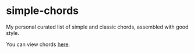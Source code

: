 # simple-chords
My personal curated list of simple and classic chords, assembled with good style.

You can view chords [here](https://martinrotter.github.io/simple-chords/chords.html).

